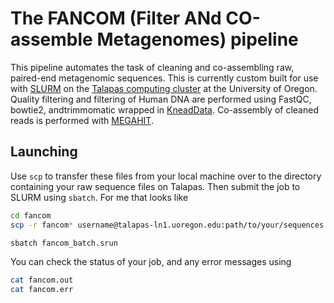 # The FANCOM (Filter ANd CO-assemble Metagenomes) pipeline

This pipeline automates the task of cleaning and co-assembling raw, paired-end metagenomic sequences. This is currently custom built for use with [SLURM](https://slurm.schedmd.com/) on the [Talapas computing cluster](https://hpcf.uoregon.edu/) at the University of Oregon. Quality filtering and filtering of Human DNA are performed using FastQC, bowtie2, andtrimmomatic wrapped in [KneadData](https://bitbucket.org/biobakery/kneaddata/wiki/Home). Co-assembly of cleaned reads is performed with [MEGAHIT](https://github.com/voutcn/megahit).

## Launching
Use `scp` to transfer these files from your local machine over to the directory containing your raw sequence files on Talapas. Then submit the job to SLURM using `sbatch`. For me that looks like

```bash
cd fancom
scp -r fancom* username@talapas-ln1.uoregon.edu:path/to/your/sequences
```

```bash
sbatch fancom_batch.srun
```

You can check the status of your job, and any error messages using

```bash
cat fancom.out
cat fancom.err
```